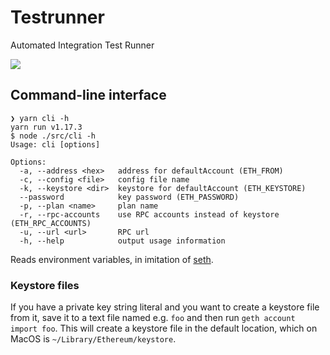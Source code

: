 # Testrunner
Automated Integration Test Runner

![](http://clipart.toonarific.com/data/thumbnails/76/roadrunner005.gif)

## Command-line interface

```shell
❯ yarn cli -h
yarn run v1.17.3
$ node ./src/cli -h
Usage: cli [options]

Options:
  -a, --address <hex>   address for defaultAccount (ETH_FROM)
  -c, --config <file>   config file name
  -k, --keystore <dir>  keystore for defaultAccount (ETH_KEYSTORE)
  --password            key password (ETH_PASSWORD)
  -p, --plan <name>     plan name
  -r, --rpc-accounts    use RPC accounts instead of keystore (ETH_RPC_ACCOUNTS)
  -u, --url <url>       RPC url
  -h, --help            output usage information
```

Reads environment variables, in imitation of [seth](https://github.com/dapphub/dapptools/blob/master/src/seth/README.md).

### Keystore files

If you have a private key string literal and you want to create a keystore file from it, save it to a text file named e.g. `foo` and then run `geth account import foo`. This will create a keystore file in the default location, which on MacOS is `~/Library/Ethereum/keystore`.
